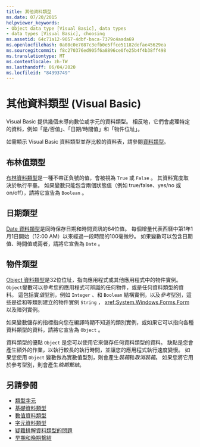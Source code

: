 ```yaml
---
title: 其他資料類型
ms.date: 07/20/2015
helpviewer_keywords:
- Object data type [Visual Basic], data types
- data types [Visual Basic], choosing
ms.assetid: 64c71a12-9057-4dbf-baca-7379c4aada69
ms.openlocfilehash: 0a08c0e7087c3efb0e5ffce51182defae45629ea
ms.sourcegitcommit: f8c270376ed905f6a8896ce0fe25b4f4b38ff498
ms.translationtype: MT
ms.contentlocale: zh-TW
ms.lasthandoff: 06/04/2020
ms.locfileid: "84393749"
---
```

# <a name="miscellaneous-data-types-visual-basic"></a>其他資料類型 (Visual Basic)
Visual Basic 提供幾個未導向數位或字元的資料類型。 相反地，它們會處理特定的資料，例如「是/否值」、「日期/時間值」和「物件位址」。  
  
 如需顯示 Visual Basic 資料類型並存比較的資料表，請參閱[資料類型](../../../language-reference/data-types/index.md)。  
  
## <a name="boolean-type"></a>布林值類型  
 [布林資料類型](../../../language-reference/data-types/boolean-data-type.md)是一種不帶正負號的值，會被視為 `True` 或 `False` 。 其資料寬度取決於執行平臺。 如果變數只能包含兩個狀態值（例如 true/false、yes/no 或 on/off），請將它宣告為 `Boolean` 。  
  
## <a name="date-type"></a>日期類型  
 [Date 資料類型](../../../language-reference/data-types/date-data-type.md)是同時保存日期和時間資訊的64位值。 每個增量代表西曆中第1年1月1日開始（12:00 AM）以來經過一段時間的100毫微秒。 如果變數可以包含日期值、時間值或兩者，請將它宣告為 `Date` 。  
  
## <a name="object-type"></a>物件類型  
 [Object 資料類型](../../../language-reference/data-types/object-data-type.md)是32位位址，指向應用程式或其他應用程式中的物件實例。 `Object`變數可以參考您的應用程式可辨識的任何物件，或是任何資料類型的資料。 這包括實*值*型別，例如 `Integer` 、和 `Boolean` 結構實例，以及*參考*型別，這些是從和等類別建立的物件實例 `String` ， <xref:System.Windows.Forms.Form> 以及陣列實例。  
  
 如果變數儲存的指標指向您在編譯時期不知道的類別實例，或如果它可以指向各種資料類型的資料，請將它宣告為 `Object` 。  
  
 資料類型的優點 `Object` 是您可以使用它來儲存任何資料類型的資料。 缺點是您會產生額外的作業，以執行較長的執行時間，並讓您的應用程式執行速度變慢。 如果您使用 `Object` 變數做為實數值型別，則會產生*裝箱*和*取消裝箱*。 如果您將它用於參考型別，則會產生*晚期繫結*。  
  
## <a name="see-also"></a>另請參閱

- [類型字元](type-characters.md)
- [基礎資料類型](elementary-data-types.md)
- [數值資料類型](numeric-data-types.md)
- [字元資料類型](character-data-types.md)
- [疑難排解資料類型的問題](troubleshooting-data-types.md)
- [早期和晚期繫結](../early-late-binding/index.md)
